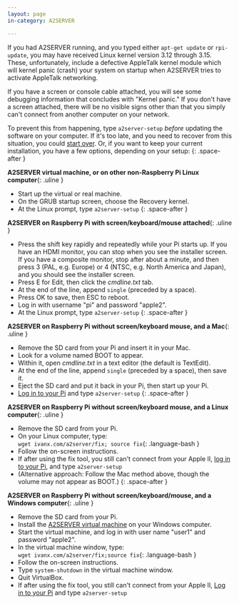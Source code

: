 ```yaml
---
layout: page
in-category: A2SERVER

---
```


If you had A2SERVER running, and you typed either `apt-get update` or
`rpi-update`, you may have received Linux kernel version 3.12 through 3.15.
These, unfortunately, include a defective AppleTalk kernel module which will
kernel panic (crash) your system on startup when A2SERVER tries to activate
AppleTalk networking.

If you have a screen or console cable attached, you will see some debugging
information that concludes with "Kernel panic." If you don't have a screen
attached, there will be no visible signs other than that you simply can't
connect from another computer on your network.

To prevent this from happening, type `a2server-setup` *before* updating the
software on your computer. If it's too late, and you need to recover from
this situation, you could [start over][A2SERVER]. Or, if you want to keep your
current installation, you have a few options, depending on your setup:
{: .space-after }

__A2SERVER virtual machine, or on other non-Raspberry Pi Linux computer__{:
.uline }

* Start up the virtual or real machine.
* On the GRUB startup screen, choose the Recovery kernel.
* At the Linux prompt, type `a2server-setup`
{: .space-after }

__A2SERVER on Raspberry Pi with screen/keyboard/mouse attached__{: .uline }

* Press the shift key rapidly and repeatedly while your Pi starts up. If you
  have an HDMI monitor, you can stop when you see the installer screen. If you
  have a composite monitor, stop after about a minute, and then press 3 (PAL,
  e.g. Europe) or 4 (NTSC, e.g. North America and Japan), and you should see
  the installer screen.
* Press E for Edit, then click the *cmdline.txt* tab.
* At the end of the line, append `single` (preceded by a space).
* Press OK to save, then ESC to reboot.
* Log in with username "pi" and password "apple2".
* At the Linux prompt, type `a2server-setup`
{: .space-after }

__A2SERVER on Raspberry Pi without screen/keyboard mouse, and a Mac__{: .uline }

* Remove the SD card from your Pi and insert it in your Mac.
* Look for a volume named BOOT to appear.
* Within it, open *cmdline.txt* in a text editor (the default is TextEdit).
* At the end of the line, append `single` (preceded by a space), then save it.
* Eject the SD card and put it back in your Pi, then start up your Pi.
* [Log in to your Pi][A2SERVER rpi login] and type `a2server-setup`
{: .space-after }


__A2SERVER on Raspberry Pi without screen/keyboard mouse, and a Linux
computer__{: .uline }

* Remove the SD card from your Pi.
* On your Linux computer, type:  
  `wget ivanx.com/a2server/fix; source fix`{: .language-bash }
* Follow the on-screen instructions.
* If after using the fix tool, you still can't connect from your Apple II,
  [log in to your Pi][A2SERVER rpi login], and type `a2server-setup`
* (Alternative approach: Follow the Mac method above, though the volume may
  not appear as BOOT.)
{: .space-after }

__A2SERVER on Raspberry Pi without screen/keyboard/mouse, and a Windows
computer__{: .uline }

* Remove the SD card from your Pi.
* Install the [A2SERVER virtual machine][A2SERVER virtualbox] on your
  Windows computer.
* Start the virtual machine, and log in with user name "user1" and
  password "apple2".
* In the virtual machine window, type:  
  `wget ivanx.com/a2server/fix;source fix`{: .language-bash }
* Follow the on-screen instructions.
* Type `system-shutdown` in the virtual machine window.
* Quit VirtualBox.
* If after using the fix tool, you still can't connect from your Apple
  II, [Log in to your Pi][A2SERVER rpi login] and type `a2server-setup`

[A2SERVER]: index.html
[A2SERVER virtualbox]: a2server_virtualbox.md
[A2SERVER rpi login]: a2server_raspberrypi_login.html
